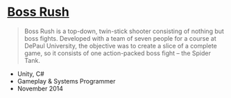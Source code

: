 # [Boss Rush](https://adamgraham.io/games/boss-rush)

> Boss Rush is a top-down, twin-stick shooter consisting of nothing but boss fights. Developed with a team of seven people for a course at DePaul University, the objective was to create a slice of a complete game, so it consists of one action-packed boss fight – the Spider Tank.

- Unity, C#
- Gameplay & Systems Programmer
- November 2014
